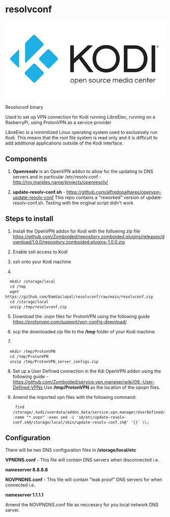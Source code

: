 # resolvconf

![Alt text](kodi.png?raw=true "Kodi")

Resolvconf binary

Used to set up VPN connection for Kodi running LibreElec, running on a RasberryPi, using ProtonVPN as a service provider

LibreElec is a minimilized Linux operating system used to exclusively run Kodi. This means that the root file system is read only and it is difficult to add additional applications outside of the Kodi interface.

## Components
 
1) **Openresolv** is an OpenVPN addon to allow for the updating to DNS servers and in particular /etc/resolv.conf - http://roy.marples.name/projects/openresolv/

2) **update-resolv-conf.sh** - https://github.com/alfredopalhares/openvpn-update-resolv-conf This repo contains a "reworked" version of update-resolv-conf.sh. Testing with the original script didn't work

## Steps to install

1) Install the OpenVPN addon for Kodi with the following zip file https://github.com/Zomboided/repository.zomboided.plugins/releases/download/1.0.0/repository.zomboided.plugins-1.0.0.zip

2) Enable ssh access to Kodi

3) ssh onto your Kodi machine

4) 

      mkdir /storage/local
      cd /tmp
      wget https://github.com/RamSailopal/resolvconf/raw/main/resolvconf.zip
      cd /storage/local
      unzip /tmp/resolvconf.zip
      
5) Download the .ovpn files for ProtonVPN using the following guide https://protonvpn.com/support/vpn-config-download/

6) scp the downloaded zip file to the **/tmp** folder of your Kodi machine.

7)    

      mkdir /tmp/ProtonVPN
      cd /tmp/ProtonVPN
      unzip /tmp/ProtonVPN_server_configs.zip
      
8) Set up a User Defined connection in the Kdi OpenVPN addon using the following guide - https://github.com/Zomboided/service.vpn.manager/wiki/09.-User-Defined-VPNs
      Use **/tmp/ProtonVPN** as the location of the opvpn files.
      
9) Amend the imported vpn files with the following command:

        find /storage/.kodi/userdata/addon_data/service.vpn.manager/UserDefined/ -name "*.ovpn" -exec sed -i 's@/etc/update-resolv-conf.sh@/storage/local/sbin/update-resolv-conf.sh@' '{}' \\;
        

## Configuration


There will be two DNS configuration files in **/storage/local/etc**

**VPNDNS.conf** - This file will contain DNS servers when disconnected i.e.
  
**nameserver 8.8.8.8**
   
**NOVPNDNS.conf** - This file will contain "leak proof" DNS servers for when connected i.e.
    
**nameserver 1.1.1.1**
    
Amend the NOVPNDNS.conf file as neccesary for you local network DNS server. 
    

    
      



